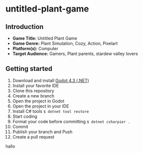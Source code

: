 # untitled-plant-game

## Introduction

- **Game Title:** Untitled Plant Game
- **Game Genre:** Plant Simulation, Cozy, Action, Pixelart
- **Platform(s):** Computer
- **Target Audience:** Gamers, Plant parents, stardew valley lovers

## Getting started

1. Download and install [Godot 4.3 (.NET)](https://godotengine.org/download/macos/)
2. Install your favorite IDE
3. Clone this repository
4. Create a new branch
5. Open the project in Godot
6. Open the project in your IDE
7. Install C# tools `$ dotnet tool restore`
8. Start coding
9. Format your code before committing `$ dotnet csharpier .`
10. Commit
11. Publish your branch and Push
12. Create a pull request

hallo